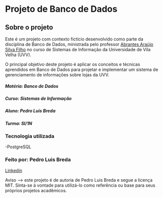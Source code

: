 # Projeto de Banco de Dados


## Sobre o projeto 
 Este é um projeto com contexto fictício desenvolvido como parte da disciplina de Banco de Dados, ministrada pelo professor [Abrantes Araújo Silva Filho](https://github.com/abrantesasf) no curso de Sistemas de Informação da Universidade de Vila Velha (UVV).

 O principal objetivo deste projeto é aplicar os conceitos e técnicas aprendidos em Banco de Dados para projetar e implementar um sistema de gerenciamento de informações sobre lojas da UVV.

##### Matéria: Banco de Dados
##### Curso: Sistemas de Informação
##### Aluno: Pedro Luis Breda
##### Turma: SI/1N

### Tecnologia utilizada
  -PostgreSQL

### Feito por: Pedro Luis Breda
[Linkedin](https://www.linkedin.com/in/pedro-lu%C3%ADs-breda-3bb20b265/)

Aviso --> este projeto é de autoria de Pedro Luis Breda e segue a licença MIT. Sinta-se à vontade para utilizá-lo como referência ou base para seus próprios projetos acadêmicos.
